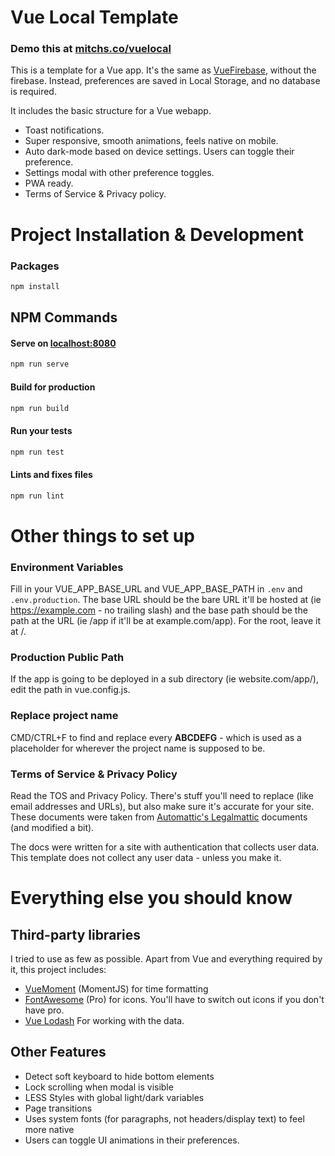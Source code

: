 # Vue Local Template

### Demo this at [mitchs.co/vuelocal](https://mitchs.co/vuelocal)


This is a template for a Vue app. It's the same as [VueFirebase](https://github.com/mitchas/VueFirebase), without the firebase. Instead, preferences are saved in Local Storage, and no database is required.

It includes the basic structure for a Vue webapp.
 * Toast notifications.
 * Super responsive, smooth animations, feels native on mobile.
 * Auto dark-mode based on device settings. Users can toggle their preference.
 * Settings modal with other preference toggles.
 * PWA ready.
 * Terms of Service & Privacy policy.

 

# Project Installation & Development

### Packages
```bash
npm install
```

## NPM Commands

#### Serve on [localhost:8080](https://localhost:8080)
```bash
npm run serve
```

#### Build for production
```bash
npm run build
```

#### Run your tests
```bash
npm run test
```
#### Lints and fixes files
```bash
npm run lint
```

# Other things to set up

### Environment Variables
Fill in your VUE_APP_BASE_URL and VUE_APP_BASE_PATH in `.env` and `.env.production`. The base URL should be the bare URL it'll be hosted at (ie https://example.com - no trailing slash) and the base path should be the path at the URL (ie /app if it'll be at example.com/app). For the root, leave it at /.

### Production Public Path
If the app is going to be deployed in a sub directory (ie website.com/app/), edit the path in vue.config.js.

### Replace project name
CMD/CTRL+F to find and replace every **ABCDEFG** - which is used as a placeholder for wherever the project name is supposed to be.

### Terms of Service & Privacy Policy
Read the TOS and Privacy Policy. There's stuff you'll need to replace (like email addresses and URLs), but also make sure it's accurate for your site. These documents were taken from [Automattic's Legalmattic](https://github.com/Automattic/legalmattic) documents (and modified a bit).

The docs were written for a site with authentication that collects user data. This template does not collect any user data - unless you make it.


# Everything else you should know

## Third-party libraries
I tried to use as few as possible. Apart from Vue and everything required by it, this project includes:
 * [VueMoment](https://www.npmjs.com/package/vue-moment) (MomentJS) for time formatting
 * [FontAwesome](http://fontawesome.com/) (Pro) for icons. You'll have to switch out icons if you don't have pro.
 * [Vue Lodash](https://www.npmjs.com/package/vue-lodash) For working with the data.


## Other Features
 * Detect soft keyboard to hide bottom elements
 * Lock scrolling when modal is visible
 * LESS Styles with global light/dark variables
 * Page transitions
 * Uses system fonts (for paragraphs, not headers/display text) to feel more native
 * Users can toggle UI animations in their preferences.
